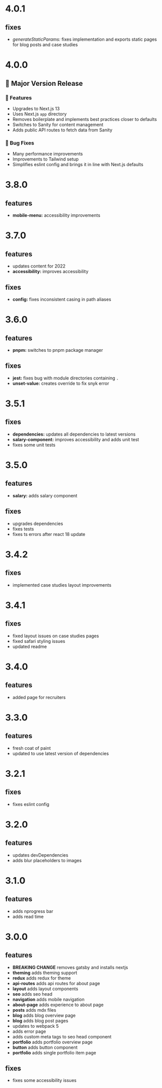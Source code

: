 # 4.0.1

## fixes

- _generateStaticParams:_ fixes implementation and exports static pages for blog posts and case studies

# 4.0.0

## 🎉 Major Version Release

### 🚀 Features

- Upgrades to Next.js 13
- Uses Next.js `app` directory
- Removes boilerplate and implements best practices closer to defaults
- Switches to Sanity for content management
- Adds public API routes to fetch data from Sanity

### 🐛 Bug Fixes

- Many performance improvements
- Improvements to Tailwind setup
- Simplifies eslint config and brings it in line with Next.js defaults

# 3.8.0

## features

- **mobile-menu:** accessibility improvements

# 3.7.0

## features

- updates content for 2022
- **accessibility:** improves accessibility

## fixes

- **config:** fixes inconsistent casing in path aliases

# 3.6.0

## features

- **pnpm:** switches to pnpm package manager

## fixes

- **jest:** fixes bug with module directories containing `.`
- **unset-value:** creates override to fix snyk error

# 3.5.1

## fixes

- **dependencies:** updates all dependencies to latest versions
- **salary-component:** improves accessibility and adds unit test
- fixes some unit tests

# 3.5.0

## features

- **salary:** adds salary component

## fixes

- upgrades dependencies
- fixes tests
- fixes ts errors after react 18 update

# 3.4.2

## fixes

- implemented case studies layout improvements

# 3.4.1

## fixes

- fixed layout issues on case studies pages
- fixed safari styling issues
- updated readme

# 3.4.0

## features

- added page for recruiters

# 3.3.0

## features

- fresh coat of paint
- updated to use latest version of dependencies

# 3.2.1

## fixes

- fixes eslint config

# 3.2.0

## features

- updates devDependencies
- adds blur placeholders to images

# 3.1.0

## features

- adds nprogress bar
- adds read time

# 3.0.0

## features

- **BREAKING CHANGE** removes gatsby and installs nextjs
- **theming** adds theming support
- **redux** adds redux for theme
- **api-routes** adds api routes for about page
- **layout** adds layout components
- **seo** adds seo head
- **navigation** adds mobile navigation
- **about-page** adds experience to about page
- **posts** adds mdx files
- **blog** adds blog overview page
- **blog** adds blog post pages
- updates to webpack 5
- adds error page
- adds custom meta tags to seo head component
- **portfolio** adds portfolio overview page
- **button** adds button component
- **portfolio** adds single portfolio item page

## fixes

- fixes some accessibility issues
